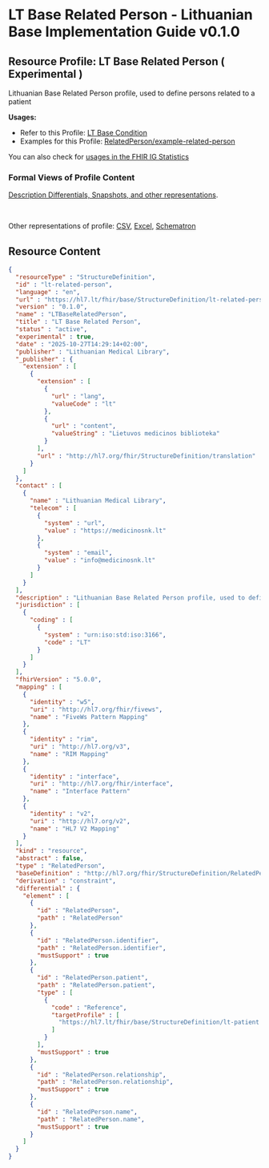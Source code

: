 # LT Base Related Person - Lithuanian Base Implementation Guide v0.1.0

## Resource Profile: LT Base Related Person ( Experimental ) 

 
Lithuanian Base Related Person profile, used to define persons related to a patient 

**Usages:**

* Refer to this Profile: [LT Base Condition](StructureDefinition-lt-condition.md)
* Examples for this Profile: [RelatedPerson/example-related-person](RelatedPerson-example-related-person.md)

You can also check for [usages in the FHIR IG Statistics](https://packages2.fhir.org/xig/lt.hl7.fhir.base|current/StructureDefinition/lt-related-person)

### Formal Views of Profile Content

 [Description Differentials, Snapshots, and other representations](http://build.fhir.org/ig/FHIR/ig-guidance/readingIgs.html#structure-definitions). 

 

Other representations of profile: [CSV](../StructureDefinition-lt-related-person.csv), [Excel](../StructureDefinition-lt-related-person.xlsx), [Schematron](../StructureDefinition-lt-related-person.sch) 



## Resource Content

```json
{
  "resourceType" : "StructureDefinition",
  "id" : "lt-related-person",
  "language" : "en",
  "url" : "https://hl7.lt/fhir/base/StructureDefinition/lt-related-person",
  "version" : "0.1.0",
  "name" : "LTBaseRelatedPerson",
  "title" : "LT Base Related Person",
  "status" : "active",
  "experimental" : true,
  "date" : "2025-10-27T14:29:14+02:00",
  "publisher" : "Lithuanian Medical Library",
  "_publisher" : {
    "extension" : [
      {
        "extension" : [
          {
            "url" : "lang",
            "valueCode" : "lt"
          },
          {
            "url" : "content",
            "valueString" : "Lietuvos medicinos biblioteka"
          }
        ],
        "url" : "http://hl7.org/fhir/StructureDefinition/translation"
      }
    ]
  },
  "contact" : [
    {
      "name" : "Lithuanian Medical Library",
      "telecom" : [
        {
          "system" : "url",
          "value" : "https://medicinosnk.lt"
        },
        {
          "system" : "email",
          "value" : "info@medicinosnk.lt"
        }
      ]
    }
  ],
  "description" : "Lithuanian Base Related Person profile, used to define persons related to a patient",
  "jurisdiction" : [
    {
      "coding" : [
        {
          "system" : "urn:iso:std:iso:3166",
          "code" : "LT"
        }
      ]
    }
  ],
  "fhirVersion" : "5.0.0",
  "mapping" : [
    {
      "identity" : "w5",
      "uri" : "http://hl7.org/fhir/fivews",
      "name" : "FiveWs Pattern Mapping"
    },
    {
      "identity" : "rim",
      "uri" : "http://hl7.org/v3",
      "name" : "RIM Mapping"
    },
    {
      "identity" : "interface",
      "uri" : "http://hl7.org/fhir/interface",
      "name" : "Interface Pattern"
    },
    {
      "identity" : "v2",
      "uri" : "http://hl7.org/v2",
      "name" : "HL7 V2 Mapping"
    }
  ],
  "kind" : "resource",
  "abstract" : false,
  "type" : "RelatedPerson",
  "baseDefinition" : "http://hl7.org/fhir/StructureDefinition/RelatedPerson|5.0.0",
  "derivation" : "constraint",
  "differential" : {
    "element" : [
      {
        "id" : "RelatedPerson",
        "path" : "RelatedPerson"
      },
      {
        "id" : "RelatedPerson.identifier",
        "path" : "RelatedPerson.identifier",
        "mustSupport" : true
      },
      {
        "id" : "RelatedPerson.patient",
        "path" : "RelatedPerson.patient",
        "type" : [
          {
            "code" : "Reference",
            "targetProfile" : [
              "https://hl7.lt/fhir/base/StructureDefinition/lt-patient|0.1.0"
            ]
          }
        ],
        "mustSupport" : true
      },
      {
        "id" : "RelatedPerson.relationship",
        "path" : "RelatedPerson.relationship",
        "mustSupport" : true
      },
      {
        "id" : "RelatedPerson.name",
        "path" : "RelatedPerson.name",
        "mustSupport" : true
      }
    ]
  }
}

```
